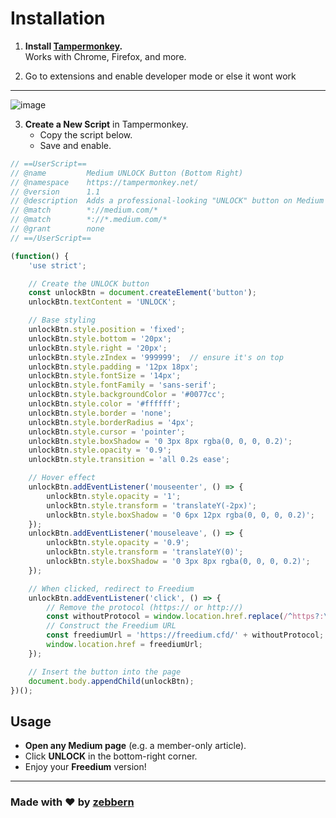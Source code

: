 # Installation

1. **Install [Tampermonkey](https://tampermonkey.net/).**  
   Works with Chrome, Firefox, and more.

2. Go to extensions and enable developer mode or else it wont work
---
![image](https://github.com/user-attachments/assets/014993ae-db63-43c7-8abd-9417c55b33ff)


3. **Create a New Script** in Tampermonkey.  
   - Copy the script below.  
   - Save and enable.

```javascript
// ==UserScript==
// @name         Medium UNLOCK Button (Bottom Right)
// @namespace    https://tampermonkey.net/
// @version      1.1
// @description  Adds a professional-looking "UNLOCK" button on Medium /github.com/zebbern for more
// @match        *://medium.com/*
// @match        *://*.medium.com/*
// @grant        none
// ==/UserScript==

(function() {
    'use strict';

    // Create the UNLOCK button
    const unlockBtn = document.createElement('button');
    unlockBtn.textContent = 'UNLOCK';

    // Base styling
    unlockBtn.style.position = 'fixed';
    unlockBtn.style.bottom = '20px';
    unlockBtn.style.right = '20px';
    unlockBtn.style.zIndex = '999999';  // ensure it's on top
    unlockBtn.style.padding = '12px 18px';
    unlockBtn.style.fontSize = '14px';
    unlockBtn.style.fontFamily = 'sans-serif';
    unlockBtn.style.backgroundColor = '#0077cc';
    unlockBtn.style.color = '#ffffff';
    unlockBtn.style.border = 'none';
    unlockBtn.style.borderRadius = '4px';
    unlockBtn.style.cursor = 'pointer';
    unlockBtn.style.boxShadow = '0 3px 8px rgba(0, 0, 0, 0.2)';
    unlockBtn.style.opacity = '0.9';
    unlockBtn.style.transition = 'all 0.2s ease';

    // Hover effect
    unlockBtn.addEventListener('mouseenter', () => {
        unlockBtn.style.opacity = '1';
        unlockBtn.style.transform = 'translateY(-2px)';
        unlockBtn.style.boxShadow = '0 6px 12px rgba(0, 0, 0, 0.2)';
    });
    unlockBtn.addEventListener('mouseleave', () => {
        unlockBtn.style.opacity = '0.9';
        unlockBtn.style.transform = 'translateY(0)';
        unlockBtn.style.boxShadow = '0 3px 8px rgba(0, 0, 0, 0.2)';
    });

    // When clicked, redirect to Freedium
    unlockBtn.addEventListener('click', () => {
        // Remove the protocol (https:// or http://)
        const withoutProtocol = window.location.href.replace(/^https?:\/\//, '');
        // Construct the Freedium URL
        const freediumUrl = 'https://freedium.cfd/' + withoutProtocol;
        window.location.href = freediumUrl;
    });

    // Insert the button into the page
    document.body.appendChild(unlockBtn);
})();
```

## Usage

- **Open any Medium page** (e.g. a member-only article).  
- Click **UNLOCK** in the bottom-right corner.  
- Enjoy your **Freedium** version!  

---

### Made with ❤️ by [zebbern](https://github.com/zebbern)
